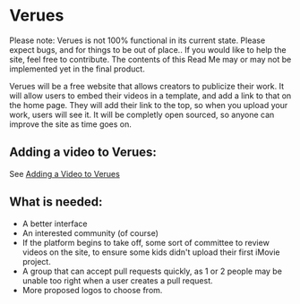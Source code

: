 # Verues
Please note: Verues is not 100% functional in its current state. Please expect bugs, and for things to be out of place.. If you would like to help the site, feel free to contribute. The contents of this Read Me may or may not be implemented yet in the final product.

Verues will be a free website that allows creators to publicize their work. It will allow users to embed their videos in a template, and add a link to that on the home page. They will add their link to the top, so when you upload your work, users will see it.
It will be completly open sourced, so anyone can improve the site as time goes on.

## Adding a video to Verues:

See [Adding a Video to Verues](https://github.com/PJBeans/verues/wiki/Uploading-a-video-to-Verues.)

## What is needed:

- A better interface
- An interested community (of course)
- If the platform begins to take off, some sort of committee to review videos on the site, to ensure some kids didn't upload their first iMovie project.
- A group that can accept pull requests quickly, as 1 or 2 people may be unable too right when a user creates a pull request.
- More proposed logos to choose from.
